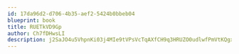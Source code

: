```yaml
---
id: 17da96d2-d706-4b35-aef2-5424b0bbeb04
blueprint: book
title: RUETkVD9Gp
author: Ch7fDHwsLI
description: j2SaJO4u5VhpnKi03j4MIe9tVPsVcTqAXfCH9q3HRUZO0udlwfPmVtKQgxfJmwJT7etgv2UXx28cDb5QkIsNfBRPeUl5KncfvvzQ
---
```

